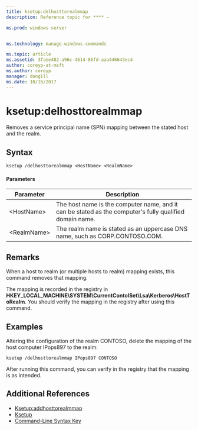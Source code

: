 ```yaml
---
title: ksetup:delhosttorealmmap
description: Reference topic for **** -

ms.prod: windows-server


ms.technology: manage-windows-commands

ms.topic: article
ms.assetid: 3faee482-a96c-4614-86fd-aaa446643ec4
author: coreyp-at-msft
ms.author: coreyp
manager: dongill
ms.date: 10/16/2017
---
```


# ksetup:delhosttorealmmap



Removes a service principal name (SPN) mapping between the stated host and the realm.

## Syntax

```
ksetup /delhosttorealmmap <HostName> <RealmName>
```

#### Parameters

|Parameter|Description|
|---------|-----------|
|\<HostName>|The host name is the computer name, and it can be stated as the computer's fully qualified domain name.|
|\<RealmName>|The realm name is stated as an uppercase DNS name, such as CORP.CONTOSO.COM.|

## Remarks

When a host to realm (or multiple hosts to realm) mapping exists, this command removes that mapping.

The mapping is recorded in the registry in **HKEY_LOCAL_MACHINE\SYSTEM\CurrentContolSet\Lsa\Kerberos\HostToRealm**. You should verify the mapping in the registry after using this command.

## Examples

Altering the configuration of the realm CONTOSO, delete the mapping of the host computer IPops897 to the realm:
```
ksetup /delhosttorealmmap IPops897 CONTOSO
```
After running this command, you can verify in the registry that the mapping is as intended.

## Additional References

-   [Ksetup:addhosttorealmmap](ksetup-addhosttorealmmap.md)
-   [Ksetup](ksetup.md)
- [Command-Line Syntax Key](command-line-syntax-key.md)